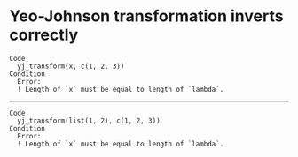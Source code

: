 # Yeo-Johnson transformation inverts correctly

    Code
      yj_transform(x, c(1, 2, 3))
    Condition
      Error:
      ! Length of `x` must be equal to length of `lambda`.

---

    Code
      yj_transform(list(1, 2), c(1, 2, 3))
    Condition
      Error:
      ! Length of `x` must be equal to length of `lambda`.

